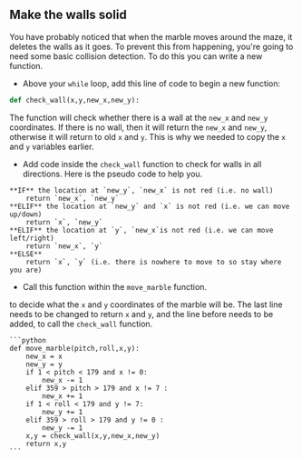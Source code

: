 ## Make the walls solid

You have probably noticed that when the marble moves around the maze, it deletes the walls as it goes. To prevent this from happening, you're going to need some basic collision detection. To do this you can write a new function.

+ Above your `while` loop, add this line of code to begin a new function:

```python
def check_wall(x,y,new_x,new_y):
```

The function will check whether there is a wall at the `new_x` and `new_y` coordinates. If there is no wall, then it will return the `new_x` and `new_y`, otherwise it will return to old `x` and `y`. This is why we needed to copy the `x` and `y` variables earlier.

+ Add code inside the `check_wall` function to check for walls in all directions. Here is the pseudo code to help you.

```
**IF** the location at `new_y`, `new_x` is not red (i.e. no wall)
    return `new_x`, `new_y`
**ELIF** the location at `new_y` and `x` is not red (i.e. we can move up/down)
    return `x`, `new_y`
**ELIF** the location at `y`, `new_x`is not red (i.e. we can move left/right)
    return `new_x`, `y`
**ELSE**
    return `x`, `y` (i.e. there is nowhere to move to so stay where you are)
```

+ Call this function within the `move_marble` function.

 to decide what the `x` and `y` coordinates of the marble will be. The last line needs to be changed to return `x` and `y`, and the line before needs to be added, to call the `check_wall` function.

	```python
	def move_marble(pitch,roll,x,y):
		new_x = x
		new_y = y
		if 1 < pitch < 179 and x != 0:
			new_x -= 1
		elif 359 > pitch > 179 and x != 7 :
			new_x += 1
		if 1 < roll < 179 and y != 7:
			new_y += 1
		elif 359 > roll > 179 and y != 0 :
			new_y -= 1
		x,y = check_wall(x,y,new_x,new_y)
		return x,y
	```
